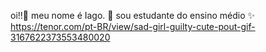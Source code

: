 oi!!🙂
meu nome é Iago. 🙂
sou estudante do ensino médio ✨
https://tenor.com/pt-BR/view/sad-girl-guilty-cute-pout-gif-3167622373553480020
